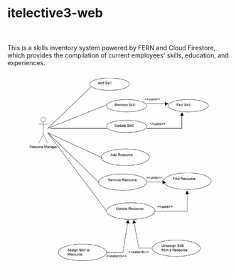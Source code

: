 # itelective3-web

</br></br>
This is a skills inventory system powered by FERN and Cloud Firestore, which provides the compilation of current employees' skills, education, and experiences.
<p align="center">
  <img src="skills inventory.jpg" data-canonical-src="https://gyazo.com/eb5c5741b6a9a16c692170a41a49c858.png" width="450" height="450" />

</p>



